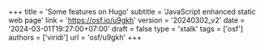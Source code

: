 +++
title = 'Some features on Hugo'
subtitle = 'JavaScript enhanced static web page'
link = 'https://osf.io/u9gkh'
version = '20240302_v2'
date = '2024-03-01T19:27:00+07:00'
draft = false
type = 'xtalk'
tags = ['osf']
authors = ['viridi']
url = 'osf/u9gkh'
+++
<!--more-->
